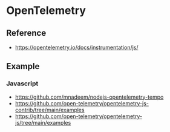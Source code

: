 # OpenTelemetry

## Reference

* <https://opentelemetry.io/docs/instrumentation/js/>

## Example

### Javascript

* <https://github.com/mnadeem/nodejs-opentelemetry-tempo>
* <https://github.com/open-telemetry/opentelemetry-js-contrib/tree/main/examples>
* <https://github.com/open-telemetry/opentelemetry-js/tree/main/examples>

